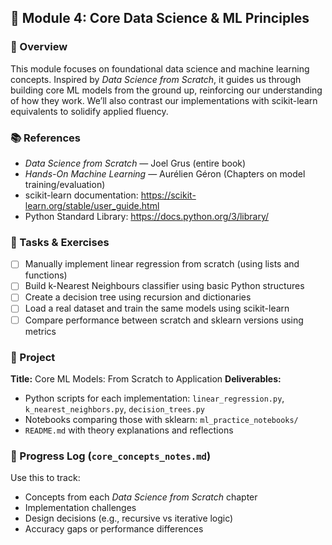 ## 🤖 Module 4: Core Data Science & ML Principles

### 🧠 Overview
This module focuses on foundational data science and machine learning concepts. Inspired by *Data Science from Scratch*, it guides us through building core ML models from the ground up, reinforcing our understanding of how they work. We’ll also contrast our implementations with scikit-learn equivalents to solidify applied fluency.

### 📚 References
- *Data Science from Scratch* — Joel Grus (entire book)
- *Hands-On Machine Learning* — Aurélien Géron (Chapters on model training/evaluation)
- scikit-learn documentation: https://scikit-learn.org/stable/user_guide.html
- Python Standard Library: https://docs.python.org/3/library/

### 🧪 Tasks & Exercises
- [ ] Manually implement linear regression from scratch (using lists and functions)
- [ ] Build k-Nearest Neighbours classifier using basic Python structures
- [ ] Create a decision tree using recursion and dictionaries
- [ ] Load a real dataset and train the same models using scikit-learn
- [ ] Compare performance between scratch and sklearn versions using metrics

### 📄 Project
**Title:** Core ML Models: From Scratch to Application
**Deliverables:**
- Python scripts for each implementation: `linear_regression.py`, `k_nearest_neighbors.py`, `decision_trees.py`
- Notebooks comparing those with sklearn: `ml_practice_notebooks/`
- `README.md` with theory explanations and reflections

### 📝 Progress Log (`core_concepts_notes.md`)
Use this to track:
- Concepts from each *Data Science from Scratch* chapter
- Implementation challenges
- Design decisions (e.g., recursive vs iterative logic)
- Accuracy gaps or performance differences
